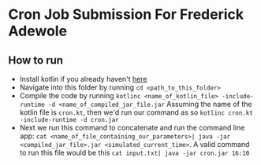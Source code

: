 # Cron Job Submission For Frederick Adewole

## How to run

- Install kotlin if you already haven't [here](https://kotlinlang.org/docs/command-line.html#sdkman)
- Navigate into this folder by running `cd <path_to_this_folder>` 
- Compile the code by running `kotlinc <name_of_kotlin_file> -include-runtime -d <name_of_compiled_jar_file.jar` Assuming the name of the kotlin file is `cron.kt`, then we'd run our command as so `kotlinc cron.kt -include-runtime -d cron.jar`
- Next we run this command to concatenate and run the command line app: `cat <name_of_file_containing_our_parameters>| java -jar <compiled_jar_file>.jar <simulated_current_time>`. A valid command to run this file would be this `cat input.txt| java -jar cron.jar 16:10`

